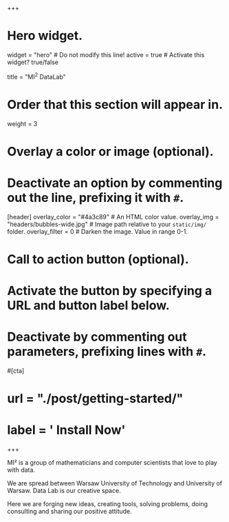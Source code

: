 +++
# Hero widget.
widget = "hero"  # Do not modify this line!
active = true  # Activate this widget? true/false

title = "MI<sup>2</sup> DataLab"

# Order that this section will appear in.
weight = 3

# Overlay a color or image (optional).
#   Deactivate an option by commenting out the line, prefixing it with `#`.
[header]
  overlay_color = "#4a3c89"  # An HTML color value.
  overlay_img = "headers/bubbles-wide.jpg"  # Image path relative to your `static/img/` folder.
  overlay_filter = 0  # Darken the image. Value in range 0-1.

# Call to action button (optional).
#   Activate the button by specifying a URL and button label below.
#   Deactivate by commenting out parameters, prefixing lines with `#`.
#[cta]
#  url = "./post/getting-started/"
#  label = '<i class="fas fa-download"></i> Install Now'
+++

MI² is a group of mathematicians and computer scientists that love to play with data. 

We are spread between Warsaw University of Technology and University of Warsaw. 
Data Lab is our creative space. 

Here we are forging new ideas, creating tools, solving problems, doing consulting and sharing our positive attitude.

